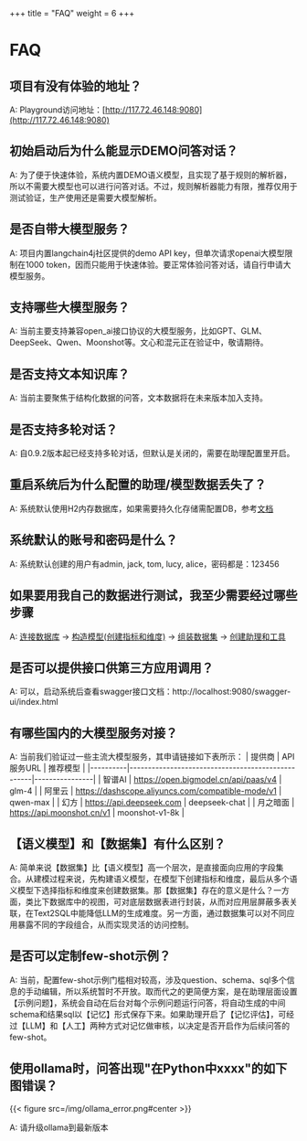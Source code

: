 +++
title = "FAQ"
weight = 6
+++

# FAQ

## 项目有没有体验的地址？

A: Playground访问地址：[http://117.72.46.148:9080](http://117.72.46.148:9080)

## 初始启动后为什么能显示DEMO问答对话？

A: 为了便于快速体验，系统内置DEMO语义模型，且实现了基于规则的解析器，所以不需要大模型也可以进行问答对话。不过，规则解析器能力有限，推荐仅用于测试验证，生产使用还是需要大模型解析。

## 是否自带大模型服务？

A: 项目内置langchain4j社区提供的demo API key，但单次请求openai大模型限制在1000 token，因而只能用于快速体验。要正常体验问答对话，请自行申请大模型服务。

## 支持哪些大模型服务？

A: 当前主要支持兼容open_ai接口协议的大模型服务，比如GPT、GLM、DeepSeek、Qwen、Moonshot等。文心和混元正在验证中，敬请期待。

## 是否支持文本知识库？

A: 当前主要聚焦于结构化数据的问答，文本数据将在未来版本加入支持。

## 是否支持多轮对话？

A: 自0.9.2版本起已经支持多轮对话，但默认是关闭的，需要在助理配置里开启。

## 重启系统后为什么配置的助理/模型数据丢失了？

A: 系统默认使用H2内存数据库，如果需要持久化存储需配置DB，参考[文档](https://supersonicbi.github.io/docs/%E7%B3%BB%E7%BB%9F%E9%83%A8%E7%BD%B2/%E9%85%8D%E7%BD%AEdb/)

## 系统默认的账号和密码是什么？

A: 系统默认创建的用户有admin, jack, tom, lucy, alice，密码都是：123456

## 如果要用我自己的数据进行测试，我至少需要经过哪些步骤

A: [连接数据库](https://supersonicbi.github.io/docs/headless-bi/%E8%BF%9E%E6%8E%A5%E6%95%B0%E6%8D%AE%E5%BA%93/) 
-> [构造模型(创建指标和维度)](http://supersonicbi.github.io/docs/headless-bi/%E6%9E%84%E5%BB%BA%E6%A8%A1%E5%9E%8B/) 
-> [组装数据集](http://supersonicbi.github.io/docs/headless-bi/%E7%BB%84%E8%A3%85%E6%95%B0%E6%8D%AE%E9%9B%86/)
-> [创建助理和工具](http://supersonicbi.github.io/docs/chat-bi/%E9%85%8D%E7%BD%AE%E5%8A%A9%E7%90%86/)

## 是否可以提供接口供第三方应用调用？
A: 可以，启动系统后查看swagger接口文档：http://localhost:9080/swagger-ui/index.html

## 有哪些国内的大模型服务对接？
A: 当前我们验证过一些主流大模型服务，其申请链接如下表所示：
| 提供商   | API服务URL                                       | 推荐模型       |
|----------|---------------------------------------------------|----------------|
| 智谱AI   | https://open.bigmodel.cn/api/paas/v4              | glm-4          |
| 阿里云   | https://dashscope.aliyuncs.com/compatible-mode/v1 | qwen-max       |
| 幻方     | https://api.deepseek.com                          | deepseek-chat  |
| 月之暗面 | https://api.moonshot.cn/v1                        | moonshot-v1-8k |

## 【语义模型】和【数据集】有什么区别？
A: 简单来说【数据集】比【语义模型】高一个层次，是直接面向应用的字段集合。从建模过程来说，先构建语义模型，在模型下创建指标和维度，最后从多个语义模型下选择指标和维度来创建数据集。那【数据集】存在的意义是什么？一方面，类比下数据库中的视图，可对底层数据表进行封装，从而对应用层屏蔽多表关联，在Text2SQL中能降低LLM的生成难度。另一方面，通过数据集可以对不同应用暴露不同的字段组合，从而实现灵活的访问控制。

## 是否可以定制few-shot示例？
A: 当前，配置few-shot示例门槛相对较高，涉及question、schema、sql多个信息的手动编辑，所以系统暂时不开放。取而代之的更简便方案，是在助理层面设置【示例问题】，系统会自动在后台对每个示例问题运行问答，将自动生成的中间schema和结果sql以【记忆】形式保存下来。如果助理开启了【记忆评估】，可经过【LLM】和【人工】两种方式对记忆做审核，以决定是否开启作为后续问答的few-shot。

## 使用ollama时，问答出现"在Python中xxxx"的如下图错误？
{{< figure src=/img/ollama_error.png#center >}} 

A: 请升级ollama到最新版本